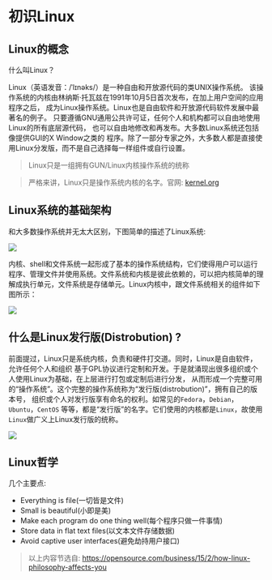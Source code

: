 # 初识Linux

## Linux的概念

什么叫Linux？

Linux（英语发音：/ˈlɪnəks/）是一种自由和开放源代码的类UNIX操作系统。
该操作系统的内核由林纳斯·托瓦兹在1991年10月5日首次发布，在加上用户空间的应用程序之后，
成为Linux操作系统。Linux也是自由软件和开放源代码软件发展中最著名的例子。
只要遵循GNU通用公共许可证，任何个人和机构都可以自由地使用Linux的所有底层源代码，
也可以自由地修改和再发布。大多数Linux系统还包括像提供GUI的X Window之类的
程序。除了一部分专家之外，大多数人都是直接使用Linux分发版，而不是自己选择每一样组件或自行设置。

> Linux只是一组拥有GUN/Linux内核操作系统的统称

> 严格来讲，Linux只是操作系统内核的名字。官网: [kernel.org](https://www.kernel.org/)

## Linux系统的基础架构

和大多数操作系统并无太大区别，下图简单的描述了Linux系统:

![](http://www.2cto.com/uploadfile/Collfiles/20140106/201401060837277.jpg)

内核、shell和文件系统一起形成了基本的操作系统结构，它们使得用户可以运行程序、管理文件并使用系统。文件系统和内核是彼此依赖的，可以把内核简单的理解成执行单元，文件系统是存储单元。Linux内核中，跟文件系统相关的组件如下图所示：

![](http://www.2cto.com/uploadfile/Collfiles/20140106/201401060837279.jpg)

## 什么是Linux发行版(Distrobution) ?

前面提过，Linux只是系统内核，负责和硬件打交道。同时，Linux是自由软件，允许任何个人和组织
基于GPL协议进行定制和开发。于是就涌现出很多组织或个人使用Linux为基础，在上层进行打包或定制后进行分发，
从而形成一个完整可用的“操作系统”。这个完整的操作系统称为“发行版(distrobution)”，拥有自己的版本号，
组织或个人对发行版享有命名的权利。如常见的``Fedora``，``Debian``，``Ubuntu``，``CentOS``
等等，都是“发行版”的名字。它们使用的内核都是``Linux``，故使用``Linux``做广义上Linux发行版的统称。

![](http://futurist.se/gldt/wp-content/uploads/12.10/gldt1210.png)

## Linux哲学

几个主要点:

* Everything is file(一切皆是文件)
* Small is beautiful(小即是美)
* Make each program do one thing well(每个程序只做一件事情)
* Store data in flat text files(以文本文件存储数据)
* Avoid captive user interfaces(避免劫持用户接口)

> 以上内容节选自: https://opensource.com/business/15/2/how-linux-philosophy-affects-you
